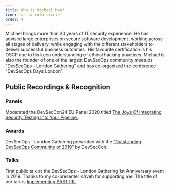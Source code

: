 ```yaml
---
title: Who is Michael Man?
icon: fas fa-info-circle
order: 4
---
```


Michael brings more than 20 years of IT security experience. He has advised large enterprises on secure software development, working across all stages of delivery, while engaging with the different stakeholders to deliver successful business outcomes. His favourite certification is his OSCP due to his keen understanding of ethical hacking practices. Michael is also the founder of one of the largest DevSecOps community meetups "DevSecOps - London Gathering" and has co-organised the conference "DevSecOps Days London".

## Public Recordings & Recognition  
### Panels  
Moderated the DevSecCon24 EU Panel 2020 titled [The Joys Of Integrating Security Testing Into Your Pipeline ](https://youtu.be/rSGFpAU4RwU).
### Awards  
DevSecOps - London Gathering presented with the ["Outstanding DevSecOps Community of 2019"](https://www.devseccon.com/blog/devsecops-leadership-awards-winners) by DevSecCon.
### Talks  
First public talk at the DevSecOps - London Gathering 1st Anniversary event in 2019. Thanks to my co-presenter Kaveh for supporting me. The title of our talk is [Implementing SAST IRL](https://youtu.be/SQJ9HsjC9qM).
